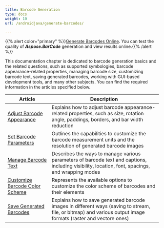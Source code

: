 ```yaml
---
title: Barcode Generation
type: docs
weight: 10
url: /androidjava/generate-barcodes/

---
```

{{% alert color="primary" %}}[Generate Barcodes Online](https://products.aspose.app/barcode/generate). You can test the quality of ***Aspose.BarCode*** generation and view results online.{{% /alert %}}

This documentation chapter is dedicated to barcode generation basics and the related questions, such as supported symbologies, barcode appearance-related properties, managing barcode size, customizing barcode text, saving generated barcodes, working with GUI-based development tools, and many other subjects. You can find the required information in the articles specified below.
   
| Article | Description |
|---|---|
|[Adjust Barcode Appearance](/barcode/androidjava/barcode-appearance-customization/)|Explains how to adjust barcode appearance-related properties, such as size, rotation angle, paddings, borders, and bar width reduction|
|[Set Barcode Parameters](/barcode/androidjava/barcode-generation-parameters/)|Outlines the capabilities to customize the barcode measurement units and the resolution of generated barcode images|
|[Manage Barcode Text](/barcode/androidjava/barcode-text-parameters/)|Describes the ways to manage various parameters of barcode text and captions, including visibility, location, font, spacings, and wrapping modes|
|[Customize Barcode Color Scheme](/barcode/androidjava/barcode-color-modification/)|Represents the available options to customize the color scheme of barcodes and their elements|
|[Save Generated Barcodes](/barcode/androidjava/barcode-image-saving/)|Explains how to save generated barcode images in different ways (saving to stream, file, or bitmap) and various output image formats (raster and vectore ones)|
  
  
